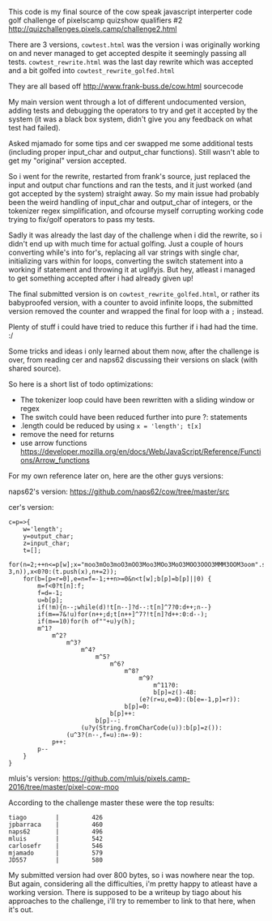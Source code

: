 This code is my final source of the cow speak javascript interperter code golf challenge of pixelscamp quizshow qualifiers #2
http://quizchallenges.pixels.camp/challenge2.html

There are 3 versions, ```cowtest.html``` was the version i was originally working on and never managed to get accepted despite it seemingly passing all tests. ```cowtest_rewrite.html``` was the last day rewrite which was accepted and a bit golfed into ```cowtest_rewrite_golfed.html```

They are all based off http://www.frank-buss.de/cow.html sourcecode

My main version went through a lot of different undocumented version, adding tests and debugging the operators to try and get it accepted by the system (it was a black box system, didn't give you any feedback on what test had failed).

Asked mjamado for some tips and cer swapped me some additional tests (including proper input_char and output_char functions). Still wasn't able to get my "original" version accepted.

So i went for the rewrite, restarted from frank's source, just replaced the input and output char functions and ran the tests, and it just worked (and got accepted by the system) straight away. So my main issue had probably been the weird handling of input_char and output_char of integers, or the tokenizer regex simplification, and ofcourse myself corrupting working code trying to fix/golf operators to pass my tests.

Sadly it was already the last day of the challenge when i did the rewrite, so i didn't end up with much time for actual golfing. Just a couple of hours converting while's into for's, replacing all var strings with single char, initializing vars within for loops, converting the switch statement into a working if statement and throwing it at uglifyjs. But hey, atleast i managed to get something accepted after i had already given up!

The final submitted version is on ```cowtest_rewrite_golfed.html```, or rather its babyproofed version, with a counter to avoid infinite loops, the submitted version removed the counter and wrapped the final for loop with a ```;``` instead.

Plenty of stuff i could have tried to reduce this further if i had had the time. :/

Some tricks and ideas i only learned about them now, after the challenge is over, from reading cer and naps62 discussing their versions on slack (with shared source).

So here is a short list of todo optimizations:
- The tokenizer loop could have been rewritten with a sliding window or regex
- The switch could have been reduced further into pure ?: statements
- .length could be reduced by using ```x = 'length'; t[x]```
- remove the need for returns
- use arrow functions https://developer.mozilla.org/en/docs/Web/JavaScript/Reference/Functions/Arrow_functions

For my own reference later on, here are the other guys versions:

naps62's version: https://github.com/naps62/cow/tree/master/src

cer's version:
```
c=p=>{
    w='length';
    y=output_char;
    z=input_char;
    t=[];
    for(n=2;++n<=p[w];x="moo3mOo3moO3mOO3Moo3MOo3MoO3MOO3OOO3MMM3OOM3oom".split(3).indexOf(p.slice(n-3,n)),x<0?0:(t.push(x),n+=2));
    for(b=[p=r=0],e=n=f=-1;++n>=0&n<t[w];b[p]=b[p]||0) {
        m=f<0?t[n]:f;
        f=d=-1;
        u=b[p];
        if(!m){n--;while(d)!t[n--]?d--:t[n]^7?0:d++;n--}
        if(m==7&!u)for(n++;d;t[n++]^7?!t[n]?d++:0:d--);
        if(m==10)for(h of""+u)y(h);
        m^1?
            m^2?
                m^3?
                    m^4?
                        m^5?
                            m^6?
                                m^8?
                                    m^9?
                                        m^11?0:
                                        b[p]=z()-48:
                                    (e?(r=u,e=0):(b[e=-1,p]=r)):
                                b[p]=0:
                            b[p]++:
                        b[p]--:
                    (u?y(String.fromCharCode(u)):b[p]=z()):
                (u^3?(n--,f=u):n=-9):
            p++:
        p--
    }
}
``` 

mluis's version: https://github.com/mluis/pixels.camp-2016/tree/master/pixel-cow-moo

According to the challenge master these were the top results:
```
tiago        |         426
jpbarraca    |         460
naps62       |         496
mluis        |         542
carlosefr    |         546
mjamado      |         579
JD557        |         580
```
My submitted version had over 800 bytes, so i was nowhere near the top. But again, considering all the difficulties, i'm pretty happy to atleast have a working version. There is supposed to be a writeup by tiago about his approaches to the challenge, i'll try to remember to link to that here, when it's out.
